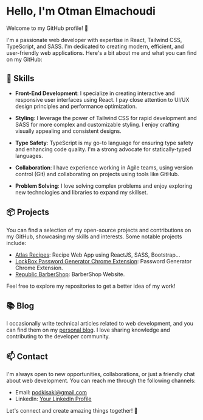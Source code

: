 # Hello, I'm Otman Elmachoudi

Welcome to my GitHub profile! 👋

I'm a passionate web developer with expertise in React, Tailwind CSS, TypeScript, and SASS. I'm dedicated to creating modern, efficient, and user-friendly web applications. Here's a bit about me and what you can find on my GitHub:

## 🔧 Skills

- **Front-End Development**: I specialize in creating interactive and responsive user interfaces using React. I pay close attention to UI/UX design principles and performance optimization.

- **Styling**: I leverage the power of Tailwind CSS for rapid development and SASS for more complex and customizable styling. I enjoy crafting visually appealing and consistent designs.

- **Type Safety**: TypeScript is my go-to language for ensuring type safety and enhancing code quality. I'm a strong advocate for statically-typed languages.

- **Collaboration**: I have experience working in Agile teams, using version control (Git) and collaborating on projects using tools like GitHub.

- **Problem Solving**: I love solving complex problems and enjoy exploring new technologies and libraries to expand my skillset.

## 📦 Projects

You can find a selection of my open-source projects and contributions on my GitHub, showcasing my skills and interests. Some notable projects include:
- [Atlas Recipes](https://github.com/Machoudi2002/Atlas-Recipe-React-Web-App): Recipe Web App using ReactJS, SASS, Bootstrap...
- [LockBox Password Generator Chrome Extension](https://github.com/Machoudi2002/LockBox-Password-Generator-Chrome-Extension): Password Generator Chrome Extension.
- [Republic BarberShop](https://github.com/Machoudi2002/Republic-BarberShop): BarberShop Website.


Feel free to explore my repositories to get a better idea of my work!

## 📚 Blog

I occasionally write technical articles related to web development, and you can find them on my [personal blog](blog-link). I love sharing knowledge and contributing to the developer community.

## 📫 Contact

I'm always open to new opportunities, collaborations, or just a friendly chat about web development. You can reach me through the following channels:

- Email: [podkisaki@gmail.com](mailto:podkisaki@gmail.com)
- LinkedIn: [Your LinkedIn Profile](https://www.linkedin.com/in/machoudi/)

Let's connect and create amazing things together! 🚀
